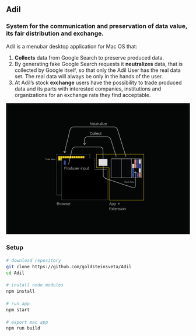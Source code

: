 ## Adil

### System for the communication and preservation of data value, its fair distribution and exchange.

Adil is a menubar desktop application for Mac OS that:

1. **Collects** data from Google Search to preserve produced data.
2. By generating fake Google Search requests it **neutralizes** data, that is collected by Google itself, so that only the Adil User has the real data set. The real data will always be only in the hands of the user.
3. At Adil’s stock **exchange** users have the possibility to trade produced data and its parts with interested companies, institutions and organizations for an exchange rate they find acceptable.

![](public/assets/img/adil_1.0.4.png)

### Setup

```sh
# download repository
git clone https://github.com/goldsteinsveta/Adil
cd Adil

# install node modules
npm install

# run app
npm start

# export mac app
npm run build
```
